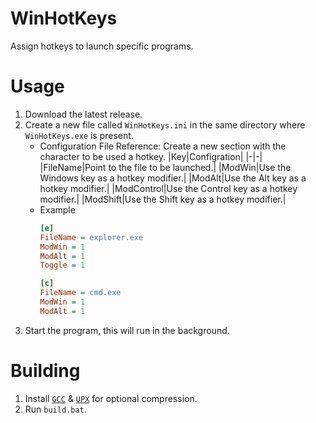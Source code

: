 # WinHotKeys
Assign hotkeys to launch specific programs.

# Usage
1. Download the latest release.
2. Create a new file called `WinHotKeys.ini` in the same directory where `WinHotKeys.exe` is present.
    - Configuration File Reference:
        Create a new section with the character to be used a hotkey.
        |Key|Configration|
        |-|-|
        |FileName|Point to the file to be launched.|
        |ModWin|Use the Windows key as a hotkey modifier.|
        |ModAlt|Use the Alt key as a hotkey modifier.|
        |ModControl|Use the Control key as a hotkey modifier.|
        |ModShift|Use the Shift key as a hotkey modifier.|
    - Example
        ```ini
        [e]
        FileName = explorer.exe
        ModWin = 1
        ModAlt = 1
        Toggle = 1

        [c]
        FileName = cmd.exe
        ModWin = 1
        ModAlt = 1
        ```
3. Start the program, this will run in the background.

# Building
1. Install [`GCC`](https://winlibs.com/) & [`UPX`](https://upx.github.io) for optional compression.
2. Run `build.bat`.

